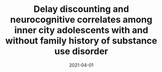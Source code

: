---
title: "Delay discounting and neurocognitive correlates among inner city adolescents with and without family history of substance use disorder"
collection: publications
permalink: /publication/2021-delay-discounting
date: 2021-04-01
venue: 'Developmental Cognitive Neuroscience'
paperurl: '/files/papers/delaydiscounting_2021.pdf'
link: 'https://www.sciencedirect.com/science/article/pii/S1878929321000335'
citation: 'Rodriguez-Moreno, D. V., Cycowicz, Y. M., Figner, B., Wang, Z., He, X., Geronazzo-Alman, <b><u>Sun, X.</u></b>, Cheslack-Postava, K., Bisaga, A., Hoven, C.W., & Amsel, L.V. (2021). Delay discounting and neurocognitive correlates among inner city adolescents with and without family history of substance use disorder. <i>Developmental cognitive neuroscience</i>, 48, 100942.'
---